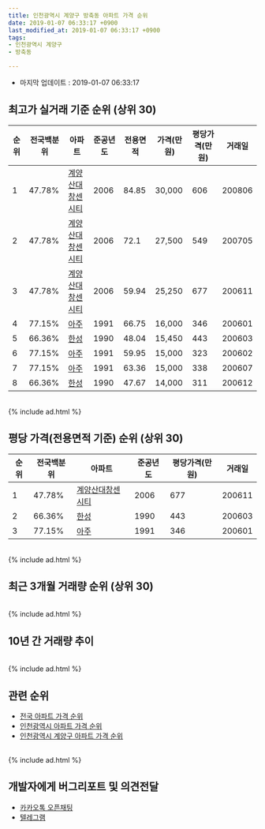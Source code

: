 ```yaml
---
title: 인천광역시 계양구 방축동 아파트 가격 순위
date: 2019-01-07 06:33:17 +0900
last_modified_at: 2019-01-07 06:33:17 +0900
tags:
- 인천광역시 계양구
- 방축동

---
```


* 마지막 업데이트 : 2019-01-07 06:33:17

## 최고가 실거래 기준 순위 (상위 30)


|순위|전국백분위|아파트|준공년도|전용면적|가격(만원)|평당가격(만원)|거래일|
|---|---|---|---|---|---|---|---|
|1|47.78%|[계양산대창센시티](https://search.naver.com/search.naver?query=%EC%9D%B8%EC%B2%9C%EA%B4%91%EC%97%AD%EC%8B%9C+%EA%B3%84%EC%96%91%EA%B5%AC+%EB%B0%A9%EC%B6%95%EB%8F%99+%EA%B3%84%EC%96%91%EC%82%B0%EB%8C%80%EC%B0%BD%EC%84%BC%EC%8B%9C%ED%8B%B0)|2006|84.85|30,000|606|200806|
|2|47.78%|[계양산대창센시티](https://search.naver.com/search.naver?query=%EC%9D%B8%EC%B2%9C%EA%B4%91%EC%97%AD%EC%8B%9C+%EA%B3%84%EC%96%91%EA%B5%AC+%EB%B0%A9%EC%B6%95%EB%8F%99+%EA%B3%84%EC%96%91%EC%82%B0%EB%8C%80%EC%B0%BD%EC%84%BC%EC%8B%9C%ED%8B%B0)|2006|72.1|27,500|549|200705|
|3|47.78%|[계양산대창센시티](https://search.naver.com/search.naver?query=%EC%9D%B8%EC%B2%9C%EA%B4%91%EC%97%AD%EC%8B%9C+%EA%B3%84%EC%96%91%EA%B5%AC+%EB%B0%A9%EC%B6%95%EB%8F%99+%EA%B3%84%EC%96%91%EC%82%B0%EB%8C%80%EC%B0%BD%EC%84%BC%EC%8B%9C%ED%8B%B0)|2006|59.94|25,250|677|200611|
|4|77.15%|[아주](https://search.naver.com/search.naver?query=%EC%9D%B8%EC%B2%9C%EA%B4%91%EC%97%AD%EC%8B%9C+%EA%B3%84%EC%96%91%EA%B5%AC+%EB%B0%A9%EC%B6%95%EB%8F%99+%EC%95%84%EC%A3%BC)|1991|66.75|16,000|346|200601|
|5|66.36%|[한성](https://search.naver.com/search.naver?query=%EC%9D%B8%EC%B2%9C%EA%B4%91%EC%97%AD%EC%8B%9C+%EA%B3%84%EC%96%91%EA%B5%AC+%EB%B0%A9%EC%B6%95%EB%8F%99+%ED%95%9C%EC%84%B1)|1990|48.04|15,450|443|200603|
|6|77.15%|[아주](https://search.naver.com/search.naver?query=%EC%9D%B8%EC%B2%9C%EA%B4%91%EC%97%AD%EC%8B%9C+%EA%B3%84%EC%96%91%EA%B5%AC+%EB%B0%A9%EC%B6%95%EB%8F%99+%EC%95%84%EC%A3%BC)|1991|59.95|15,000|323|200602|
|7|77.15%|[아주](https://search.naver.com/search.naver?query=%EC%9D%B8%EC%B2%9C%EA%B4%91%EC%97%AD%EC%8B%9C+%EA%B3%84%EC%96%91%EA%B5%AC+%EB%B0%A9%EC%B6%95%EB%8F%99+%EC%95%84%EC%A3%BC)|1991|63.36|15,000|338|200607|
|8|66.36%|[한성](https://search.naver.com/search.naver?query=%EC%9D%B8%EC%B2%9C%EA%B4%91%EC%97%AD%EC%8B%9C+%EA%B3%84%EC%96%91%EA%B5%AC+%EB%B0%A9%EC%B6%95%EB%8F%99+%ED%95%9C%EC%84%B1)|1990|47.67|14,000|311|200612|


<br>
{% include ad.html %}
<br>

## 평당 가격(전용면적 기준) 순위 (상위 30)


|순위|전국백분위|아파트|준공년도|평당가격(만원)|거래일|
|---|---|---|---|---|---|
|1|47.78%|[계양산대창센시티](https://search.naver.com/search.naver?query=%EC%9D%B8%EC%B2%9C%EA%B4%91%EC%97%AD%EC%8B%9C+%EA%B3%84%EC%96%91%EA%B5%AC+%EB%B0%A9%EC%B6%95%EB%8F%99+%EA%B3%84%EC%96%91%EC%82%B0%EB%8C%80%EC%B0%BD%EC%84%BC%EC%8B%9C%ED%8B%B0)|2006|677|200611|
|2|66.36%|[한성](https://search.naver.com/search.naver?query=%EC%9D%B8%EC%B2%9C%EA%B4%91%EC%97%AD%EC%8B%9C+%EA%B3%84%EC%96%91%EA%B5%AC+%EB%B0%A9%EC%B6%95%EB%8F%99+%ED%95%9C%EC%84%B1)|1990|443|200603|
|3|77.15%|[아주](https://search.naver.com/search.naver?query=%EC%9D%B8%EC%B2%9C%EA%B4%91%EC%97%AD%EC%8B%9C+%EA%B3%84%EC%96%91%EA%B5%AC+%EB%B0%A9%EC%B6%95%EB%8F%99+%EC%95%84%EC%A3%BC)|1991|346|200601|


<br>
{% include ad.html %}
<br>

## 최근 3개월 거래량 순위 (상위 30)


<div style="width:100%;">
    <canvas id="deal_count_ranking" height="250"></canvas>
</div>


<script>
new Chart(document.getElementById("deal_count_ranking"), {
    type: 'horizontalBar',
    data: {
        labels: ['아주', '한성'],
        datasets: [{
            label: '실거래 수',
            data: [3, 2],
            borderColor: "rgba(255, 0, 128, 1)",
            backgroundColor: "rgba(255, 0, 128, 0.5)",
            fill: false,
        }]
    },
    options: {
        responsive: true,
        title: {
            display: true,
            text: '최근 3개월 거래량 순위'
        },
        tooltips: {
            mode: 'index',
            intersect: false,
            callbacks: {
                title: function(tooltipItems, data) {
                    return "실거래 수:";
                },
                label: function(tooltipItem, data) {
                    return data.labels[tooltipItem.index] + ": " + tooltipItem.xLabel;
                }
            }
        },
        hover: {
            mode: 'nearest',
            intersect: true
        },
        scales: {
            xAxes: [{
                display: true,
                scaleLabel: {
                    display: true,
                    labelString: '실거래 수'
                },
                ticks: {
                    suggestedMin: 0,
                }
            }],
            yAxes: [{
                display: true,
                ticks: {
                    autoSkip: false,
                    callback: function(value, index, values) {
                        if (value.length > 15)
                            return value.substr(0, 13) + "...";
                        else
                            return value;
                    }
                },
                scaleLabel: {
                    display: false,
                }
            }]
        }
    }
});

</script>


<br>
{% include ad.html %}
<br>

## 10년 간 거래량 추이


<div style="width:100%;">
    <canvas id="deal_progress" height="250"></canvas>
</div>

<script>
new Chart(document.getElementById("deal_progress"), {
    type: 'line',
    data: {
        labels: ['200901','200902','200903','200904','200905','200906','200907','200908','200909','200910','200911','200912','201001','201002','201003','201004','201005','201006','201007','201008','201009','201010','201011','201012','201101','201102','201103','201104','201105','201106','201107','201108','201109','201110','201111','201112','201201','201202','201203','201204','201205','201206','201207','201208','201209','201210','201211','201212','201301','201302','201303','201304','201305','201306','201307','201308','201309','201310','201311','201312','201401','201402','201403','201404','201405','201406','201407','201408','201409','201410','201411','201412','201501','201502','201503','201504','201505','201506','201507','201508','201509','201510','201511','201512','201601','201602','201603','201604','201605','201606','201607','201608','201609','201610','201611','201612','201701','201702','201703','201704','201705','201706','201707','201708','201709','201710','201711','201712','201801','201802','201803','201804','201805','201806','201807','201808','201809','201810','201811','201812','201901'],
        datasets: [{
            label: '실거래 수',
            pointRadius: 1,
            data: [1, 0, 0, 6, 5, 6, 8, 7, 2, 1, 2, 2, 1, 0, 2, 4, 4, 2, 1, 3, 0, 4, 1, 2, 5, 4, 9, 3, 5, 6, 4, 1, 2, 3, 1, 3, 3, 1, 4, 4, 3, 2, 0, 0, 1, 5, 1, 4, 2, 2, 4, 9, 7, 10, 3, 4, 1, 2, 2, 3, 3, 4, 5, 5, 2, 4, 3, 4, 1, 4, 3, 2, 2, 3, 9, 3, 3, 7, 7, 3, 2, 5, 3, 3, 3, 6, 4, 9, 7, 6, 5, 8, 7, 9, 5, 2, 3, 4, 4, 4, 5, 4, 3, 1, 4, 4, 1, 0, 2, 4, 2, 4, 1, 1, 0, 2, 4, 1, 1, 4, 0],
            borderColor: "rgba(255, 201, 14, 1)",
            backgroundColor: "rgba(255, 201, 14, 0.5)",
            fill: true,
        }]
    },
    options: {
        responsive: true,
        title: {
            display: true,
            text: '10년간 거래량 추이'
        },
        tooltips: {
            mode: 'index',
            intersect: false,
        },
        hover: {
            mode: 'nearest',
            intersect: true
        },
        scales: {
            xAxes: [{
                display: true,
                scaleLabel: {
                    display: true,
                    labelString: '년/월'
                }
            }],
            yAxes: [{
                display: true,
                ticks: {
                    suggestedMin: 0,
                },
                scaleLabel: {
                    display: true,
                    labelString: '실거래 수'
                }
            }]
        }
    }
});

</script>


<br>
{% include ad.html %}
<br>

## 관련 순위

- [전국 아파트 가격 순위](https://inasie.github.io/apt-ranking/전국)
- [인천광역시 아파트 가격 순위](https://inasie.github.io/apt-ranking/인천광역시)
- [인천광역시 계양구 아파트 가격 순위](https://inasie.github.io/apt-ranking/인천광역시-계양구)


<br>
{% include ad.html %}
<br>

## 개발자에게 버그리포트 및 의견전달

- [카카오톡 오픈채팅](https://open.kakao.com/o/gLJUAP4)
- [텔레그램](https://t.me/inasie)

